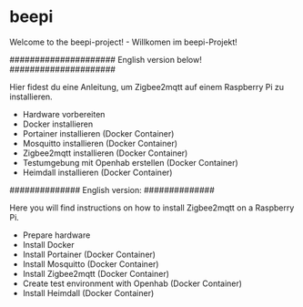 # beepi
Welcome to the beepi-project! - Willkomen im beepi-Projekt!

#####################
English version below!
#####################


Hier fidest du eine Anleitung, um Zigbee2mqtt auf einem Raspberry Pi zu installieren.
- Hardware vorbereiten
- Docker installieren
- Portainer installieren (Docker Container)
- Mosquitto installieren (Docker Container)
- Zigbee2mqtt installieren (Docker Container)
- Testumgebung mit Openhab erstellen (Docker Container)
- Heimdall installieren (Docker Container)

##############
English version:
##############

Here you will find instructions on how to install Zigbee2mqtt on a Raspberry Pi.
- Prepare hardware
- Install Docker
- Install Portainer (Docker Container)
- Install Mosquitto (Docker Container)
- Install Zigbee2mqtt (Docker Container)
- Create test environment with Openhab (Docker Container)
- Install Heimdall (Docker Container)

